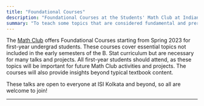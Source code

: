 ```yaml
---
title: "Foundational Courses"
description: "Foundational Courses at the Students' Math Club at Indian Statistical Institute, Kolkata."
summary: "To teach some topics that are considered fundamental and prerequisites for a number of talks / projects"
---
```


The [Math Club](/) offers Foundational Courses starting from Spring 2023 for first-year undergrad students. These courses cover essential topics not included in the early semesters of the B. Stat curriculum but are necessary for many talks and projects. All first-year students should attend, as these topics will be important for future Math Club activities and projects. The courses will also provide insights beyond typical textbook content.

These talks are open to everyone at ISI Kolkata and beyond, so all are welcome to join!

---
